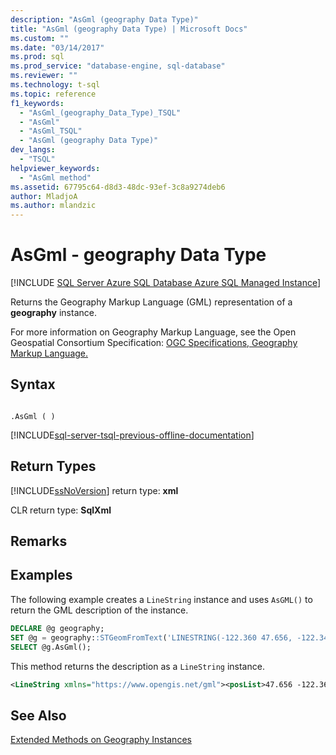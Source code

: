 ```yaml
---
description: "AsGml (geography Data Type)"
title: "AsGml (geography Data Type) | Microsoft Docs"
ms.custom: ""
ms.date: "03/14/2017"
ms.prod: sql
ms.prod_service: "database-engine, sql-database"
ms.reviewer: ""
ms.technology: t-sql
ms.topic: reference
f1_keywords: 
  - "AsGml_(geography_Data_Type)_TSQL"
  - "AsGml"
  - "AsGml_TSQL"
  - "AsGml (geography Data Type)"
dev_langs: 
  - "TSQL"
helpviewer_keywords: 
  - "AsGml method"
ms.assetid: 67795c64-d8d3-48dc-93ef-3c8a9274deb6
author: MladjoA
ms.author: mlandzic 
---
```

#  AsGml - geography Data Type
[!INCLUDE [SQL Server Azure SQL Database Azure SQL Managed Instance](../../includes/applies-to-version/sql-asdb-asdbmi.md)]

  Returns the Geography Markup Language (GML) representation of a **geography** instance.  
  
 For more information on Geography Markup Language, see the Open Geospatial Consortium Specification: [OGC Specifications, Geography Markup Language.](https://go.microsoft.com/fwlink/?LinkId=93629)  
  
## Syntax  
  
```  
  
.AsGml ( )  
```  

[!INCLUDE[sql-server-tsql-previous-offline-documentation](../../includes/sql-server-tsql-previous-offline-documentation.md)]

## Return Types  
 [!INCLUDE[ssNoVersion](../../includes/ssnoversion-md.md)] return type: **xml**  
  
 CLR return type: **SqlXml**  
  
## Remarks  
  
## Examples  
 The following example creates a `LineString` instance and uses `AsGML()` to return the GML description of the instance.  
  
```sql
DECLARE @g geography;  
SET @g = geography::STGeomFromText('LINESTRING(-122.360 47.656, -122.343 47.656)', 4326);  
SELECT @g.AsGml();  
```  
  
 This method returns the description as a `LineString` instance.  
  
```xml
<LineString xmlns="https://www.opengis.net/gml"><posList>47.656 -122.36 47.656 -122.343</posList></LineString>  
```  
  
## See Also  
 [Extended Methods on Geography Instances](../../t-sql/spatial-geography/extended-methods-on-geography-instances.md)  
  
  
